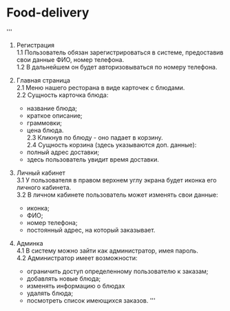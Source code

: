 # Food-delivery

'''
1. Регистрация  
   1.1 Пользователь обязан зарегистрироваться в системе, предоставив свои данные ФИО, номер телефона.  
   1.2 В дальнейшем он будет авторизовываться по номеру телефона.  

2. Главная страница  
   2.1 Меню нашего ресторана в виде карточек с блюдами.  
   2.2 Сущность карточка блюда:  
     - название блюда;
     - краткое описание;
     - граммовки;
     - цена блюда.  
   2.3 Кликнув по блюду - оно падает в корзину.  
   2.4 Сущность корзина (здесь указываются доп. данные):  
     - полный адрес доставки;
     - здесь пользователь увидит время доставки.  

3. Личный кабинет  
   3.1 У пользователя в правом верхнем углу экрана будет иконка его личного кабинета.   
   3.2 В личном кабинете пользователь может изменять свои данные:  
     - иконка;
     - ФИО;
     - номер телефона;
     - постоянный адрес, на который заказывает.  

4. Админка  
   4.1 В систему можно зайти как администратор, имея пароль.  
   4.2 Администратор имеет возможности:  
    - ограничить доступ определенному пользователю к заказам;
    - добавлять новые блюда;
    - изменять информацию о блюдах
    - удалять блюда;
    - посмотреть список имеющихся заказов.
'''
